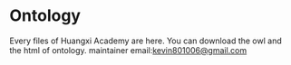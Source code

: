 # Ontology
Every files of Huangxi Academy are here.
You can download the owl and the html of ontology.
maintainer email:kevin801006@gmail.com
